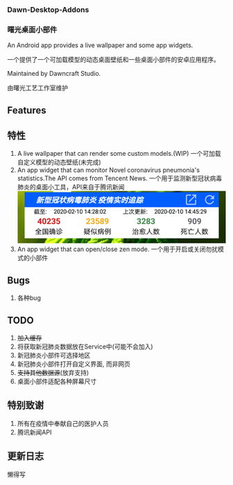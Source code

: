 ### Dawn-Desktop-Addons
### 曙光桌面小部件

An Android app provides a live wallpaper and some app widgets.

一个提供了一个可加载模型的动态桌面壁纸和一些桌面小部件的安卓应用程序。

Maintained by Dawncraft Studio.

由曙光工艺工作室维护

## Features
## 特性

1. A live wallpaper that can render some custom models.(WIP)
   一个可加载自定义模型的动态壁纸(未完成)
2. An app widget that can monitor Novel coronavirus pneumonia's statistics.The API comes from Tencent News.
   一个用于监测新型冠状病毒肺炎的桌面小工具，API来自于腾讯新闻
   ![Screenshot](/screenshot-1.png)
3. An app widget that can open/close zen mode.
   一个用于开启或关闭勿扰模式的小部件

## Bugs
1. 各种bug

## TODO
1. ~~加入缓存~~
2. 将获取新冠肺炎数据放在Service中(可能不会加入)
3. 新冠肺炎小部件可选择地区
4. 新冠肺炎小部件打开自定义界面, 而非网页
5. ~~支持其他数据源~~(放弃支持)
6. 桌面小部件适配各种屏幕尺寸

## 特别致谢
1. 所有在疫情中奉献自己的医护人员
2. 腾讯新闻API

## 更新日志
懒得写
